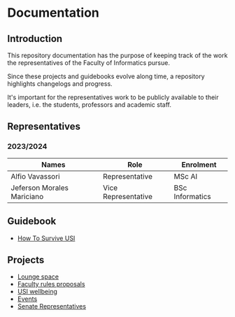 # Documentation

## Introduction

This repository documentation has the purpose of keeping track of the
work the representatives of the Faculty of Informatics pursue.

Since these projects and guidebooks evolve along time,
a repository highlights changelogs and progress.

It's important for the representatives work to be publicly available to
their leaders, i.e. the students, professors and academic staff.  

## Representatives

### 2023/2024

| Names | Role | Enrolment |
|-------|------|-----------|
| Alfio Vavassori | Representative | MSc AI |
| Jeferson Morales Mariciano | Vice Representative | BSc Informatics |

## Guidebook
- [How To Survive USI](#)

## Projects
- [Lounge space](#)
- [Faculty rules proposals](#)
- [USI wellbeing](#)
- [Events](#)
- [Senate Representatives](#)

